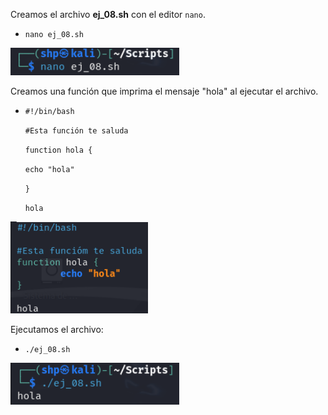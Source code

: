 Creamos el archivo **ej_08.sh** con el editor `nano`.
- `nano ej_08.sh`

 <img src="src/nano8.png" alt="nano" width="270" />

Creamos una función que imprima el mensaje "hola" al ejecutar el archivo.
- `#!/bin/bash` <p>
  `#Esta función te saluda` <p>
  `function hola {` <p>
      `echo "hola"` <p>
    `}` <p>
  `hola` <p>

 <img src="src/funcion.png" alt="funcion" width="220" />

  Ejecutamos el archivo:
- `./ej_08.sh`

 <img src="src/hola.png" alt="hola" width="270" />
